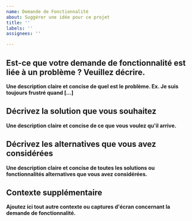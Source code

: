 ```yaml
---
name: Demande de Fonctionnalité
about: Suggérer une idée pour ce projet
title: ''
labels: ''
assignees: ''

---
```


## Est-ce que votre demande de fonctionnalité est liée à un problème ? Veuillez décrire.
**Une description claire et concise de quel est le problème. Ex. Je suis toujours frustré quand [...]**

## Décrivez la solution que vous souhaitez
**Une description claire et concise de ce que vous voulez qu'il arrive.**

## Décrivez les alternatives que vous avez considérées
**Une description claire et concise de toutes les solutions ou fonctionnalités alternatives que vous avez considérées.**

## Contexte supplémentaire
**Ajoutez ici tout autre contexte ou captures d'écran concernant la demande de fonctionnalité.**
